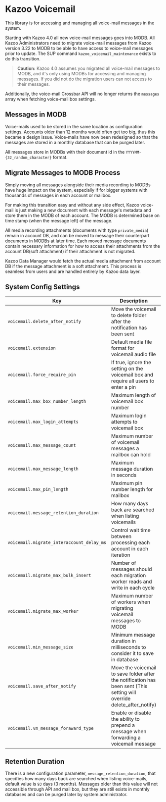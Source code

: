 # Kazoo Voicemail

This library is for accessing and managing all voice-mail messages in the system.

Starting with Kazoo 4.0 all new voice-mail messages goes into MODB. All Kazoo Administrators need to migrate voice-mail messages from Kazoo version 3.22 to MODB to be able to have access to voice-mail messages prior to update. The SUP command `kazoo_voicemail_maintenance` exists to do this transition.

> **Caution:** Kazoo 4.0 assumes you migrated all voice-mail messages to MODB, and it's only using MODBs for accessing and managing messages. If you did not do the migration users can not access to their messages.

Additionally, the voice-mail Crossbar API will no longer returns the `messages` array when fetching voice-mail box settings.

## Messages in MODB

Voice-mails used to be stored in the same location as configuration settings. Accounts older than 12 months would often get too big,
thus this became a design issue. Voice-mails have now been redesigned so that the messages are stored in a monthly database that can be purged later.

All messages store in MODBs with their document id in the `YYYYMM-{32_random_character}` format.

## Migrate Messages to MODB Process

Simply moving all messages alongside their media recording to MODBs have huge impact on the system, especially if for bigger systems with thousands of messages in each account or mailbox.

For making this transition easy and without any side effect, Kazoo voice-mail is just making a new document with each message's metadata and store them in the MODB of each account. The MODB is determined base on time stamp (when the message left) of the message.

All media recording attachments (documents with type `private_media`) remain in account DB, and can be moved to message their counterpart documents in MODBs at later time. Each moved message documents contain necessary information for how to access their attachments from the account DB(soft attachment) if their attachment is not migrated.

Kazoo Data Manager would fetch the actual media attachment from account DB if the message attachment is a soft attachment. This process is seamless from users and are handled entirely by Kazoo data layer.

## System Config Settings

Key | Description | Type | Default | Required
--- | ----------- | ---- | ------- | --------
`voicemail.delete_after_notify` | Move the voicemail to delete folder after the notification has been sent | `boolean()` | `false` | `false`
`voicemail.extension` | Default media file format for voicemail audio file | `string()` | `mp3` | `false`
`voicemail.force_require_pin` | If true, ignore the setting on the voicemail box and require all users to enter a pin | `boolean()` | `false` | `false`
`voicemail.max_box_number_length` | Maximum length of voicemail box number | `integer()` | `15` | `false`
`voicemail.max_login_attempts` | Maximum login attempts to voicemail box | `integer()` | `3` | `false`
`voicemail.max_message_count` | Maximum number of voicemail messages a mailbox can hold | `integer()` | `100` | `false`
`voicemail.max_message_length` | Maximum message duration in seconds | `integer()` | `500` | `false`
`voicemail.max_pin_length` | Maximum pin number length for mailbox | `integer()` | `6` | `false`
`voicemail.message_retention_duration` | How many days back are searched when listing voicemails | `integer()` | `93` | `false`
`voicemail.migrate_interaccount_delay_ms` | Control wait time between processing each account in each iteration | `integer()` | `2000` | `false`
`voicemail.migrate_max_bulk_insert` | Number of messages should each migration worker reads and write in each cycle | `integer()` | `2000` | `false`
`voicemail.migrate_max_worker` | Maximum number of workers when migrating voicemail messages to MODB | `integer()` | `10` | `false`
`voicemail.min_message_size` | Minimum message duration in milliseconds to consider it to save in database | `integer()` | `500` | `false`
`voicemail.save_after_notify` | Move the voicemail to save folder after the notification has been sent (This setting will override delete_after_notify) | `boolean()` | `false` | `false`
`voicemail.vm_message_foraward_type` | Enable or disable the ability to prepend a message when forwarding a voicemail message | `string()` | `only_forward` | `false`

## Retention Duration

There is a new configuration parameter, `message_retention_duration`, that specifies how many days back are searched when listing voice-mails, default value is `93` days (3 months). Messages older than this value will not accessible through API and mail box, but they are still exists in monthly databases and can be purged later by system administrator.
